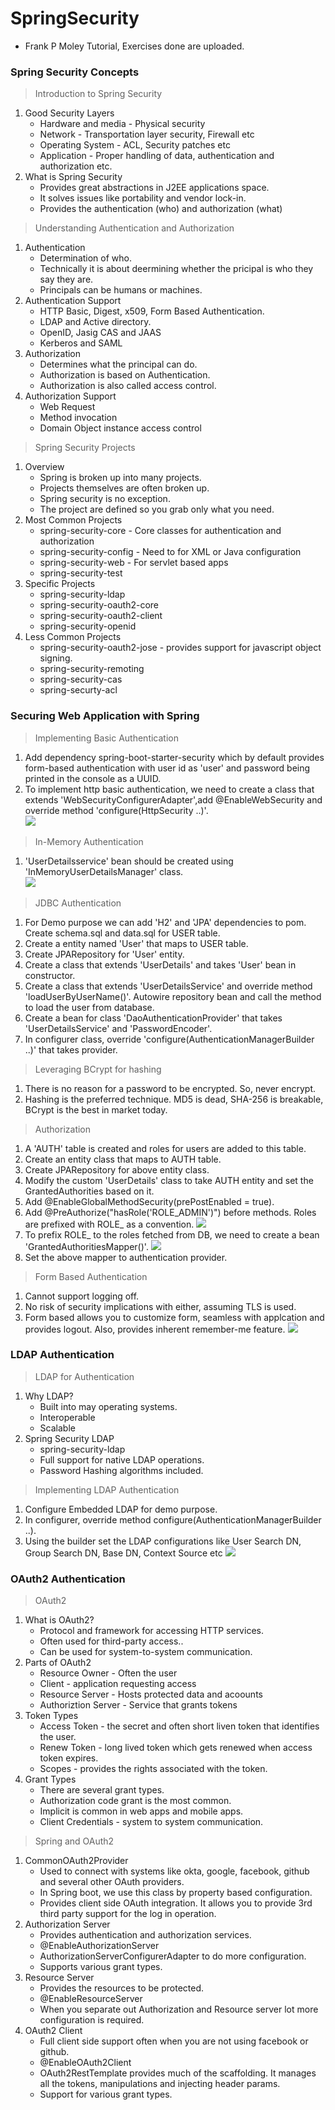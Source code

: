 # SpringSecurity
- Frank P Moley Tutorial, Exercises done are uploaded.

### Spring Security Concepts
>Introduction to Spring Security
  1. Good Security Layers
      - Hardware and media - Physical security
      - Network - Transportation layer security, Firewall etc
      - Operating System - ACL, Security patches etc
      - Application - Proper handling of data, authentication and authorization etc.
  2. What is Spring Security
      - Provides great abstractions in J2EE applications space.
      - It solves issues like portability and vendor lock-in.
      - Provides the authentication (who) and authorization (what)
>Understanding Authentication and Authorization
  1. Authentication
      - Determination of who.
      - Technically it is about deermining whether the pricipal is who they say they are.
      - Principals can be humans or machines.
  2. Authentication Support
      - HTTP Basic, Digest, x509, Form Based Authentication.
      - LDAP and Active directory.
      - OpenID, Jasig CAS and JAAS
      - Kerberos and SAML
  3. Authorization
      - Determines what the principal can do.
      - Authorization is based on Authentication.
      - Authorization is also called access control.
  4. Authorization Support
      - Web Request
      - Method invocation
      - Domain Object instance access control
>Spring Security Projects
  1. Overview
      - Spring is broken up into many projects.
      - Projects themselves are often broken up.
      - Spring security is no exception.
      - The project are defined so you grab only what you need.
  2. Most Common Projects
      - spring-security-core - Core classes for authentication and authorization
      - spring-security-config - Need to for XML or Java configuration
      - spring-security-web - For servlet based apps
      - spring-security-test
  3. Specific Projects
      - spring-security-ldap
      - spring-security-oauth2-core
      - spring-security-oauth2-client
      - spring-security-openid
  4. Less Common Projects
      - spring-security-oauth2-jose - provides support for javascript object signing.
      - spring-security-remoting
      - spring-security-cas
      - spring-securty-acl
### Securing Web Application with Spring
>Implementing Basic Authentication
   1. Add dependency spring-boot-starter-security which by default provides form-based authentication with user id as 'user' and password being printed in the console as a UUID.
   2. To implement http basic authentication, we need to create a class that extends 'WebSecurityConfigurerAdapter',add @EnableWebSecurity and override method 'configure(HttpSecurity ..)'.<br>
        <img src="https://github.com/balaprojects/images/blob/master/HttpBasic.png"/>
>In-Memory Authentication
   1. 'UserDetailsservice' bean should be created using 'InMemoryUserDetailsManager' class.<br>
       <img src = "https://github.com/balaprojects/images/blob/master/InMemory_UserConfig.png"/>
>JDBC Authentication
   1. For Demo purpose we can add 'H2' and 'JPA' dependencies to pom. Create schema.sql and data.sql for USER table.
   2. Create a entity named 'User' that maps to USER table.
   3. Create JPARepository for 'User' entity.
   4. Create a class that extends 'UserDetails' and takes 'User' bean in constructor.
   5. Create a class that extends 'UserDetailsService' and override method 'loadUserByUserName()'. Autowire repository bean and call the method to load the user from database.
   6. Create a bean for class 'DaoAuthenticationProvider' that takes 'UserDetailsService' and 'PasswordEncoder'.
   7. In configurer class, override 'configure(AuthenticationManagerBuilder ..)' that takes provider.
>Leveraging BCrypt for hashing
   1. There is no reason for a password to be encrypted. So, never encrypt.
   2. Hashing is the preferred technique. MD5 is dead, SHA-256 is breakable, BCrypt is the best in market today.
>Authorization
   1. A 'AUTH' table is created and roles for users are added to this table.
   2. Create an entity class that maps to AUTH table.
   3. Create JPARepository for above entity class.
   4. Modify the custom 'UserDetails' class to take AUTH entity and set the GrantedAuthorities based on it.
   5. Add @EnableGlobalMethodSecurity(prePostEnabled = true).
   6. Add @PreAuthorize("hasRole('ROLE_ADMIN')") before methods. Roles are prefixed with ROLE_ as a convention.
      ![](https://github.com/balaprojects/images/blob/master/Method_Authorize.png)
   7. To prefix ROLE_ to the roles fetched from DB, we need to create a bean 'GrantedAuthoritiesMapper()'.
      ![](https://github.com/balaprojects/images/blob/master/Authorities_Mapper.png)
   8. Set the above mapper to authentication provider.
>Form Based Authentication
   1. Cannot support logging off.
   2. No risk of security implications with either, assuming TLS is used.
   3. Form based allows you to customize form, seamless with applcation and provides logout. Also, provides inherent remember-me feature.
      ![](https://github.com/balaprojects/images/blob/master/Form-Login.png)
### LDAP Authentication
>LDAP for Authentication
   1. Why LDAP?
      - Built into may operating systems.
      - Interoperable
      - Scalable
   2. Spring Security LDAP
      - spring-security-ldap
      - Full support for native LDAP operations.
      - Password Hashing algorithms included.
>Implementing LDAP Authentication
   1. Configure Embedded LDAP for demo purpose.
   2. In configurer, override method configure(AuthenticationManagerBuilder ..).
   3. Using the builder set the LDAP configurations like User Search DN, Group Search DN, Base DN, Context Source etc
      ![](https://github.com/balaprojects/images/blob/master/Ldap_Config.png)
### OAuth2 Authentication
>OAuth2
   1. What is OAuth2?
      - Protocol and framework for accessing HTTP services.
      - Often used for third-party access..
      - Can be used for system-to-system communication.
   2. Parts of OAuth2
      - Resource Owner - Often the user
      - Client - application requesting access
      - Resource Server - Hosts protected data and acoounts
      - Authoriztion Server - Service that grants tokens 
   3. Token Types
      - Access Token - the secret and often short liven token that identifies the user.
      - Renew Token - long lived token which gets renewed when access token expires.
      - Scopes - provides the rights associated with the token.
   4. Grant Types
      - There are several grant types.
      - Authorization code grant is the most common.
      - Implicit is common in web apps and mobile apps.
      - Client Credentials - system to system communication.
>Spring and OAuth2
   1. CommonOAuth2Provider
      - Used to connect with systems like okta, google, facebook, github and several other OAuth providers.
      - In Spring boot, we use this class by property based configuration.
      - Provides client side OAuth integration. It allows you to provide 3rd third party support for the log in operation.
   2. Authorization Server
      - Provides authentication and authorization services.
      - @EnableAuthorizationServer
      - AuthorizationServerConfigurerAdapter to do more configuration.
      - Supports various grant types.
   3. Resource Server
      - Provides the resources to be protected.
      - @EnableResourceServer
      - When you separate out Authorization and Resource server lot more configuration is required.
   4. OAuth2 Client
      - Full client side support often when you are not using facebook or github.
      - @EnableOAuth2Client
      - OAuth2RestTemplate provides much of the scaffolding. It manages all the tokens, manipulations and injecting header params.
      - Support for various grant types.
